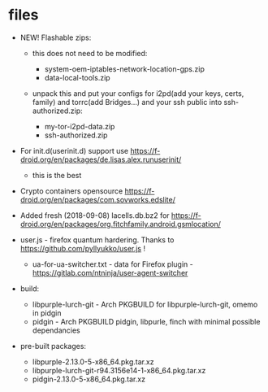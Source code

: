 # files

* NEW! Flashable zips:

  * this does not need to be modified:
    * system-oem-iptables-network-location-gps.zip
    * data-local-tools.zip

  * unpack this and put your configs for i2pd(add your keys, certs, family) 
    and torrc(add Bridges...) and your ssh public into ssh-authorized.zip:
    * my-tor-i2pd-data.zip
    * ssh-authorized.zip

* For init.d(userinit.d) support use https://f-droid.org/en/packages/de.lisas.alex.runuserinit/
    - this is the best

* Crypto containers opensource https://f-droid.org/en/packages/com.sovworks.edslite/

* Added fresh (2018-09-08) lacells.db.bz2 for https://f-droid.org/en/packages/org.fitchfamily.android.gsmlocation/

* user.js - firefox quantum hardering. Thanks to https://github.com/pyllyukko/user.js !
  * ua-for-ua-switcher.txt - data for Firefox plugin - https://gitlab.com/ntninja/user-agent-switcher

* build:
  * libpurple-lurch-git - Arch PKGBUILD for libpurple-lurch-git, omemo in pidgin
  * pidgin - Arch PKGBUILD pidgin, libpurle, finch with minimal possible dependancies

* pre-built packages:
  * libpurple-2.13.0-5-x86_64.pkg.tar.xz
  * libpurple-lurch-git-r94.3156e14-1-x86_64.pkg.tar.xz
  * pidgin-2.13.0-5-x86_64.pkg.tar.xz


